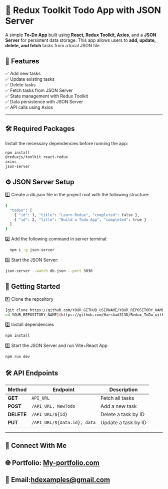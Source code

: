 # 📝 Redux Toolkit Todo App with JSON Server  

A simple **To-Do App** built using **React, Redux Toolkit, Axios**, and a **JSON Server** for persistent data storage. This app allows users to **add, update, delete, and fetch** tasks from a local JSON file.  

## 🚀 Features  
✅ Add new tasks  
✅ Update existing tasks  
✅ Delete tasks  
✅ Fetch tasks from JSON Server  
✅ State management with Redux Toolkit  
✅ Data persistence with JSON Server  
✅ API calls using Axios  

---

## 🛠️ Required Packages  

Install the necessary dependencies before running the app:  

```sh
npm install
@reduxjs/toolkit react-redux
axios
json-server
```


## ⚙️ JSON Server Setup

1️⃣ Create a db.json file in the project root with the following structure:

```sh
{
  "todos": [
    { "id": 1, "title": "Learn Redux", "completed": false },
    { "id": 2, "title": "Build a Todo App", "completed": true }
  ]
}
```
2️⃣ Add the following command in server terminal:
```sh
  npm i -g json-server
```
3️⃣ Start the JSON Server:
```sh
json-server --watch db.json --port 3030
```


## 🚀 Getting Started
1️⃣ Clone the repository

```sh
[git clone https://github.com/YOUR_GITHUB_USERNAME/YOUR_REPOSITORY_NAME.git
cd YOUR_REPOSITORY_NAME](https://github.com/Harshad313D/Redux_ToDo_with_Axios_CRUD.git)
```
2️⃣ Install dependencies

```sh
npm install
```
3️⃣ Start the JSON Server and run Vite+React App

```sh
npm run dev
```

## 🛠 API Endpoints


| Method  | Endpoint  | Description |
|---------|----------|-------------|
| **GET** | `API_URL` | Fetch all tasks |
| **POST** | `/API_URL, NewTodo` | Add a new task |
| **DELETE** | `/API_URL/${id}` | Delete a task by ID |
| **PUT** | `/API_URL/${data.id}, data` | Update a task by ID |

*********************************************************************************************************************************************************************************************************************
## 🔗 Connect With Me
## 🌐 Portfolio: [My-portfolio.com](https://hd-portfolio-kappa.vercel.app/)
## 📧 Email:hdexamples@gmail.com




